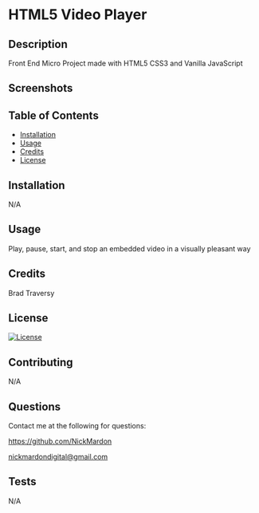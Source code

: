 # HTML5 Video Player

## Description 

Front End Micro Project made with HTML5 CSS3 and Vanilla JavaScript

## Screenshots

## Table of Contents

* [Installation](#installation)
* [Usage](#usage)
* [Credits](#credits)
* [License](#license)


## Installation 

N/A


## Usage 

Play, pause, start, and stop an embedded video in a visually pleasant way


## Credits 

Brad Traversy

## License

[![License](https://img.shields.io/badge/License-EPL%201.0-red.svg)](https://opensource.org/licenses/EPL-1.0)

## Contributing

N/A

## Questions

Contact me at the following for questions:

https://github.com/NickMardon

nickmardondigital@gmail.com

## Tests

N/A

